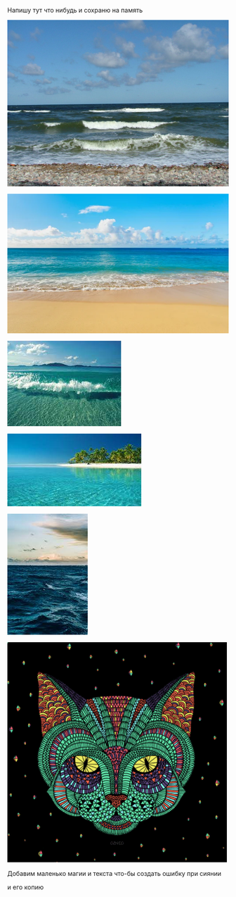 Напишу тут что нибудь и сохраню на память

![Фотографии нету1](1200px-POL_2007_08_04_Jaroslawiec_zachodniopomorskie_02.jpg)

![Фотографии нету2](depositphotos_8486144-stock-photo-beach-and-tropical-sea.jpg)

![Фотографии нету3](123.jpg)

![Фотографии нету4](124.jpg)

![Фотографии нету5](125.jpg)

![Гифки нет](9Lzf.gif)

Добавим маленько магии и текста что-бы создать ошибку при сиянии

и его копию
